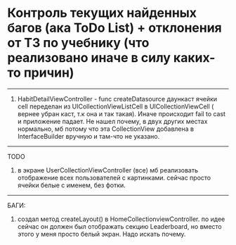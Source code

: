 #  Контроль текущих найденных багов (ака ToDo List) + отклонения от ТЗ по учебнику (что реализовано иначе в силу каких-то причин)

-----

1) HabitDetailViewController -  func createDatasource 
даункаст ячейки cell переделан из UICollectionViewListCell в UICollectionViewCell ( вернее убран каст, т.к она и так такая). Иначе происходит fail to cast и приложение падает. Не нашел почему, в двух других местах нормально, мб потому что эта CollectionView добавлена в InterfaceBuilder вручную и там-что не указано.


-----
TODO
1) в экране UserCollectionViewController (все) мб реализовать отображение всех пользователей с картинками. сейчас просто ячейки белые с именем, без фотки.
----
БАГИ:

1) создал метод createLayout() в HomeCollectionviewController. по идее сейчас он должен был отображать секцию Leaderboard, но вместо этого у меня просто белый экран. Надо искать почему.
